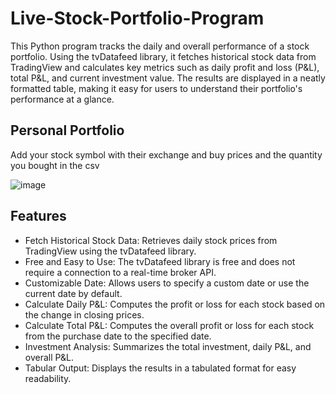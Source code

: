 # Live-Stock-Portfolio-Program

This Python program tracks the daily and overall performance of a stock portfolio. Using the tvDatafeed library, it fetches historical stock data from TradingView and calculates key metrics such as daily profit and loss (P&L), total P&L, and current investment value. The results are displayed in a neatly formatted table, making it easy for users to understand their portfolio's performance at a glance.

## Personal Portfolio

Add your stock symbol with their exchange and buy prices and the quantity you bought in the csv

![image](https://github.com/imadchougle/Live-Stock-Portfolio-Program/assets/54437743/08f695f7-4aea-4a54-8193-0cad0478c37f)


## Features

- Fetch Historical Stock Data: Retrieves daily stock prices from TradingView using the tvDatafeed library.
- Free and Easy to Use: The tvDatafeed library is free and does not require a connection to a real-time broker API.
- Customizable Date: Allows users to specify a custom date or use the current date by default.
- Calculate Daily P&L: Computes the profit or loss for each stock based on the change in closing prices.
- Calculate Total P&L: Computes the overall profit or loss for each stock from the purchase date to the specified date.
- Investment Analysis: Summarizes the total investment, daily P&L, and overall P&L.
- Tabular Output: Displays the results in a tabulated format for easy readability.
